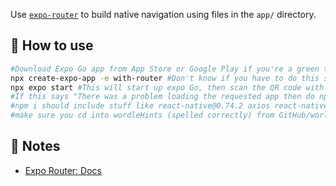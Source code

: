 Use [`expo-router`](https://docs.expo.dev/router/introduction/) to build native navigation using files in the `app/` directory.

## 🚀 How to use

```sh
#Download Expo Go app from App Store or Google Play if you're a green texter
npx create-expo-app -e with-router #Don't know if you have to do this since I already did it
npx expo start #This will start up expo Go, then scan the QR code with your Expo GO App
#If this says "There was a problem loading the requested app then do npm i -g expo-cli, and then expo-cli start --tunnel //MIGHT BE DEPRECATED IF IT'S DEPRECATED GOOD LUCK
#npm i should include stuff like react-native@0.74.2 axios react-native-dotenv
#make sure you cd into wordleHints (spelled correctly) from GitHub/worldeHints (spelled incorrectly- toooootally on purpose). worldeHints/wordleHints. It doesn't want me to rename the file it's in sorry

```

## 📝 Notes

-   [Expo Router: Docs](https://docs.expo.dev/router/introduction/)
